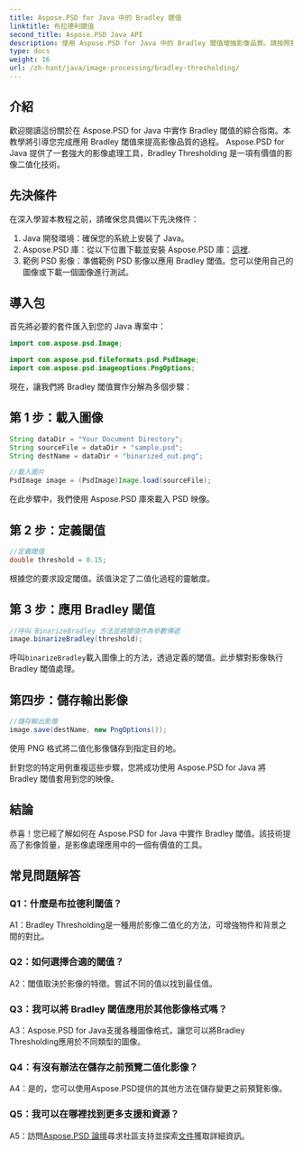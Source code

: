 ```yaml
---
title: Aspose.PSD for Java 中的 Bradley 閾值
linktitle: 布拉德利閾值
second_title: Aspose.PSD Java API
description: 使用 Aspose.PSD for Java 中的 Bradley 閾值增強影像品質。請按照我們的逐步指南進行有效的影像二值化。
type: docs
weight: 16
url: /zh-hant/java/image-processing/bradley-thresholding/
---
```

## 介紹

歡迎閱讀這份關於在 Aspose.PSD for Java 中實作 Bradley 閾值的綜合指南。本教學將引導您完成應用 Bradley 閾值來提高影像品質的過程。 Aspose.PSD for Java 提供了一套強大的影像處理工具，Bradley Thresholding 是一項有價值的影像二值化技術。

## 先決條件

在深入學習本教程之前，請確保您具備以下先決條件：

1. Java 開發環境：確保您的系統上安裝了 Java。
2.  Aspose.PSD 庫：從以下位置下載並安裝 Aspose.PSD 庫：[這裡](https://releases.aspose.com/psd/java/).
3. 範例 PSD 影像：準備範例 PSD 影像以應用 Bradley 閾值。您可以使用自己的圖像或下載一個圖像進行測試。

## 導入包

首先將必要的套件匯入到您的 Java 專案中：

```java
import com.aspose.psd.Image;

import com.aspose.psd.fileformats.psd.PsdImage;
import com.aspose.psd.imageoptions.PngOptions;
```

現在，讓我們將 Bradley 閾值實作分解為多個步驟：

## 第 1 步：載入圖像

```java
String dataDir = "Your Document Directory";
String sourceFile = dataDir + "sample.psd";
String destName = dataDir + "binarized_out.png";

//載入圖片
PsdImage image = (PsdImage)Image.load(sourceFile);
```

在此步驟中，我們使用 Aspose.PSD 庫來載入 PSD 映像。

## 第 2 步：定義閾值

```java
//定義閾值
double threshold = 0.15;
```

根據您的要求設定閾值。該值決定了二值化過程的靈敏度。

## 第 3 步：應用 Bradley 閾值

```java
//呼叫 BinarizeBradley 方法並將閾值作為參數傳遞
image.binarizeBradley(threshold);
```

呼叫`binarizeBradley`載入圖像上的方法，透過定義的閾值。此步驟對影像執行 Bradley 閾值處理。

## 第四步：儲存輸出影像

```java
//儲存輸出影像
image.save(destName, new PngOptions());
```

使用 PNG 格式將二值化影像儲存到指定目的地。

針對您的特定用例重複這些步驟，您將成功使用 Aspose.PSD for Java 將 Bradley 閾值套用到您的映像。

## 結論

恭喜！您已經了解如何在 Aspose.PSD for Java 中實作 Bradley 閾值。該技術提高了影像質量，是影像處理應用中的一個有價值的工具。

## 常見問題解答

### Q1：什麼是布拉德利閾值？

A1：Bradley Thresholding是一種用於影像二值化的方法，可增強物件和背景之間的對比。

### Q2：如何選擇合適的閾值？

A2：閾值取決於影像的特徵。嘗試不同的值以找到最佳值。

### Q3：我可以將 Bradley 閾值應用於其他影像格式嗎？

A3：Aspose.PSD for Java支援各種圖像格式，讓您可以將Bradley Thresholding應用於不同類型的圖像。

### Q4：有沒有辦法在儲存之前預覽二值化影像？

A4：是的，您可以使用Aspose.PSD提供的其他方法在儲存變更之前預覽影像。

### Q5：我可以在哪裡找到更多支援和資源？

 A5：訪問[Aspose.PSD 論壇](https://forum.aspose.com/c/psd/34)尋求社區支持並探索[文件](https://reference.aspose.com/psd/java/)獲取詳細資訊。